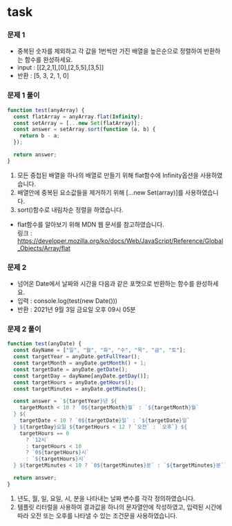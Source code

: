 # task

### 문제 1

- 중복된 숫자를 제외하고 각 값을 1번씩만 가진 배열을 높은순으로 정렬하여 반환하는 함수를 완성하세요.
- input : [[2,2,1],[0],[2,5,5],[3,5]]
- 반환 : [5, 3, 2, 1, 0]

### 문제 1 풀이

```javascript
function test(anyArray) {
  const flatArray = anyArray.flat(Infinity);
  const setArray = [...new Set(flatArray)];
  const answer = setArray.sort(function (a, b) {
    return b - a;
  });

  return answer;
}
```

1. 모든 중첩된 배열을 하나의 배열로 만들기 위해 flat함수에 Infinity옵션을 사용하였습니다.
2. 배열안에 중복된 요소값들을 제거하기 위해 [...new Set(array)]를 사용하였습니다.
3. sort()함수로 내림차순 정렬을 하였습니다.

- flat함수를 알아보기 위해 MDN 웹 문서를 참고하였습니다. <br>
  링크 : <https://developer.mozilla.org/ko/docs/Web/JavaScript/Reference/Global_Objects/Array/flat>

### 문제 2

- 넘어온 Date에서 날짜와 시간을 다음과 같은 포맷으로 반환하는 함수를 완성하세요.
- 입력 : console.log(test(new Date()))
- 반환 : 2021년 9월 3일 금요일 오후 09시 05분

### 문제 2 풀이

```javascript
function test(anyDate) {
  const dayName = ["일", "월", "화", "수", "목", "금", "토"];
  const targetYear = anyDate.getFullYear();
  const targetMonth = anyDate.getMonth() + 1;
  const targetDate = anyDate.getDate();
  const targetDay = dayName[anyDate.getDay()];
  const targetHours = anyDate.getHours();
  const targetMinutes = anyDate.getMinutes();

  const answer = `${targetYear}년 ${
    targetMonth < 10 ? `0${targetMonth}월` : `${targetMonth}월`
  } ${
    targetDate < 10 ? `0${targetDate}일` : `${targetDate}일`
  } ${targetDay}요일 ${targetHours < 12 ? `오전` : `오후`} ${
    targetHours == 0
      ? `12시`
      : targetHours < 10
      ? `0${targetHours}시`
      : `${targetHours}시`
  } ${targetMinutes < 10 ? `0${targetMinutes}분` : `${targetMinutes}분`}`;

  return answer;
}
```

1. 년도, 월, 일, 요일, 시, 분을 나타내는 날짜 변수를 각각 정의하였습니다.
2. 템플릿 리터럴을 사용하여 결과값을 하나의 문자열안에 작성하였고, 입력된 시간에 따라 오전 또는 오후를 나타낼 수 있는 조건문을 사용하였습니다.
